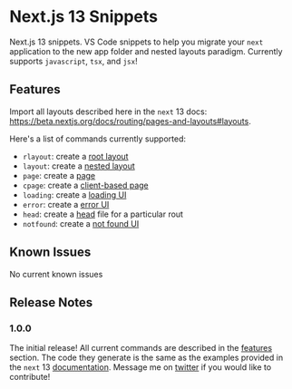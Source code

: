 # Next.js 13 Snippets

Next.js 13 snippets. VS Code snippets to help you migrate your `next` application to the new app folder and nested layouts paradigm. Currently supports `javascript`, `tsx`, and `jsx`!

## Features

Import all layouts described here in the `next` 13 docs: https://beta.nextjs.org/docs/routing/pages-and-layouts#layouts.

Here's a list of commands currently supported:

- `rlayout`: create a [root layout](https://beta.nextjs.org/docs/routing/pages-and-layouts#root-layout-required)
- `layout`: create a [nested layout](https://beta.nextjs.org/docs/api-reference/file-conventions/layout)
- `page`: create a [page](https://beta.nextjs.org/docs/api-reference/file-conventions/page)
- `cpage`: create a [client-based page](https://beta.nextjs.org/docs/api-reference/file-conventions/loading)
- `loading`: create a [loading UI](https://beta.nextjs.org/docs/api-reference/file-conventions/loading)
- `error`: create a [error UI](https://beta.nextjs.org/docs/api-reference/file-conventions/error)
- `head`: create a [head](https://beta.nextjs.org/docs/api-reference/file-conventions/head) file for a particular rout
- `notfound`: create a [not found UI](https://beta.nextjs.org/docs/api-reference/file-conventions/not-found)

## Known Issues

No current known issues

## Release Notes

### 1.0.0

The initial release! All current commands are described in the [features](#features) section. The code they generate is the same as the examples provided in the `next` 13 [documentation](httsp://beta.nextjs.org). Message me on [twitter](https://twitter.com/liam_grossman) if you would like to contribute!
